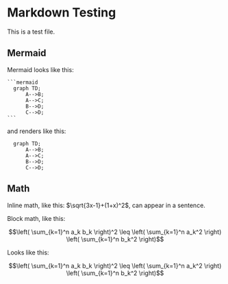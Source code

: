 # Markdown Testing

This is a test file.

## Mermaid

Mermaid looks like this:

    ```mermaid
      graph TD;
          A-->B;
          A-->C;
          B-->D;
          C-->D;
    ```

and renders like this:

```mermaid
  graph TD;
      A-->B;
      A-->C;
      B-->D;
      C-->D;
```

## Math

Inline math, like this: $\sqrt{3x-1}+(1+x)^2$, can appear in a sentence.

Block math, like this:

  $$\left( \sum_{k=1}^n a_k b_k \right)^2 \leq \left( \sum_{k=1}^n a_k^2 \right) \left( \sum_{k=1}^n b_k^2 \right)$$

Looks like this:

$$\left( \sum_{k=1}^n a_k b_k \right)^2 \leq \left( \sum_{k=1}^n a_k^2 \right) \left( \sum_{k=1}^n b_k^2 \right)$$


